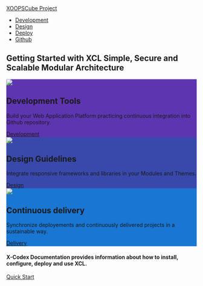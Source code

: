 <!-- default _coverpage.md -->
<div class="nav-header">
    <div class="navbar">
        <a href="#/" class="logo"><span class="iconify" data-icon="uil:cube" data-inline="false"></span> XOOPSCube Project</a>
        <ul class="navmain">
        <li><a href="#/en/development/" class="nav-links"><span class="iconify" data-icon="file-icons:devcontainer"></span> Development</a></li>
        <li><a href="#/en/design/" class="nav-links"><span class="iconify" data-icon="ic:round-design-services"></span> Design</a></li>
        <li><a href="#/en/deploy/" class="nav-links"><span class="iconify" data-icon="flat-color-icons:deployment"></span> Deploy</a></li>
        <li><a href="https://github.com/xoopscube" class="nav-links" target="_blank"><span class="iconify" data-icon="fe:github"></span> Github</a></li>
        </ul>
    </div>
</div>

<!-- Card-list -->
<div class="card-list">

<h2 class="hero-title">Getting Started with XCL Simple, Secure and Scalable Modular Architecture</h2>

<div class="study-card" style="background-color: #5E35B1">
    <div class="study-card-image"><img src="_media/xcl-dev-env.png"></div>
    <div class="study-blurb">
        <h2>Development Tools</h2>
        <p>Build your Web Application Platform practicing continuous integration into Github repository.</p>
        <span class="quick-start"><a href="#/en/development/"><span class="iconify" data-icon="mdi:checkbox-marked-outline"></span> Development</a></span>
    </div>
</div>

<div class="study-card" style="background-color: #3949ab">
    <div class="study-card-image"><img src="_media/xcl-design.png"></div>
    <div class="study-blurb">
        <h2>Design Guidelines</h2>
        <p>Integrate responsive frameworks and libraries in your Modules and Themes.</p>
        <span class="quick-start"><a href="#/en/guidelines/"><span class="iconify" data-icon="mdi:arrow-right-bold-hexagon-outline"></span> Design</a></span>
    </div>
</div>

<div class="study-card" style="background-color: #1976d2">
    <div class="study-card-image"><img src="_media/xcl-deploy.png"></div>
    <div class="study-blurb">
        <h2>Continuous delivery</h2>
        <p>Synchronize deployements and continuously delivered projects in a sustainable way.</p>
        <span class="quick-start"><a href="#/en/delivery/"><span class="iconify" data-icon="mdi:arrow-right-bold-hexagon-outline"></span> Delivery</a></span>
    </div>
</div>
<h4 class="hero-desc">X-Codex Documentation provides information about how to install, configure, deploy and use XCL.</h4>
<span class="quick-start" style="margin:1.5em auto;"><a href="#/en/quick-start">Quick Start</a></span>

</div><!-- End Card-list -->
